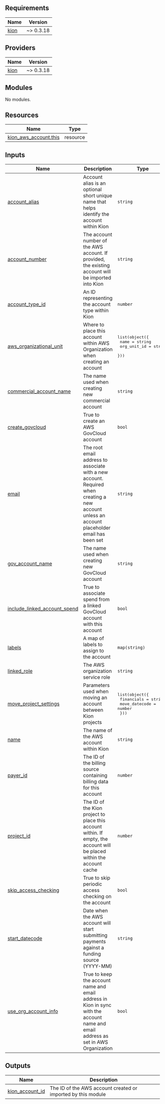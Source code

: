 <!-- BEGIN_TF_DOCS -->
## Requirements

| Name | Version |
|------|---------|
| <a name="requirement_kion"></a> [kion](#requirement\_kion) | ~> 0.3.18 |

## Providers

| Name | Version |
|------|---------|
| <a name="provider_kion"></a> [kion](#provider\_kion) | ~> 0.3.18 |

## Modules

No modules.

## Resources

| Name | Type |
|------|------|
| [kion_aws_account.this](https://registry.terraform.io/providers/kionsoftware/kion/latest/docs/resources/aws_account) | resource |

## Inputs

| Name | Description | Type | Default | Required |
|------|-------------|------|---------|:--------:|
| <a name="input_account_alias"></a> [account\_alias](#input\_account\_alias) | Account alias is an optional short unique name that helps identify the account within Kion | `string` | `null` | no |
| <a name="input_account_number"></a> [account\_number](#input\_account\_number) | The account number of the AWS account. If provided, the existing account will be imported into Kion | `string` | `null` | no |
| <a name="input_account_type_id"></a> [account\_type\_id](#input\_account\_type\_id) | An ID representing the account type within Kion | `number` | `null` | no |
| <a name="input_aws_organizational_unit"></a> [aws\_organizational\_unit](#input\_aws\_organizational\_unit) | Where to place this account within AWS Organization when creating an account | <pre>list(object({<br>    name        = string<br>    org_unit_id = string<br>  }))</pre> | `[]` | no |
| <a name="input_commercial_account_name"></a> [commercial\_account\_name](#input\_commercial\_account\_name) | The name used when creating new commercial account | `string` | n/a | yes |
| <a name="input_create_govcloud"></a> [create\_govcloud](#input\_create\_govcloud) | True to create an AWS GovCloud account | `bool` | `false` | no |
| <a name="input_email"></a> [email](#input\_email) | The root email address to associate with a new account. Required when creating a new account unless an account placeholder email has been set | `string` | `null` | no |
| <a name="input_gov_account_name"></a> [gov\_account\_name](#input\_gov\_account\_name) | The name used when creating new GovCloud account | `string` | `null` | no |
| <a name="input_include_linked_account_spend"></a> [include\_linked\_account\_spend](#input\_include\_linked\_account\_spend) | True to associate spend from a linked GovCloud account with this account | `bool` | `false` | no |
| <a name="input_labels"></a> [labels](#input\_labels) | A map of labels to assign to the account | `map(string)` | `{}` | no |
| <a name="input_linked_role"></a> [linked\_role](#input\_linked\_role) | The AWS organization service role | `string` | `null` | no |
| <a name="input_move_project_settings"></a> [move\_project\_settings](#input\_move\_project\_settings) | Parameters used when moving an account between Kion projects | <pre>list(object({<br>    financials    = string<br>    move_datecode = number<br>  }))</pre> | `[]` | no |
| <a name="input_name"></a> [name](#input\_name) | The name of the AWS account within Kion | `string` | n/a | yes |
| <a name="input_payer_id"></a> [payer\_id](#input\_payer\_id) | The ID of the billing source containing billing data for this account | `number` | n/a | yes |
| <a name="input_project_id"></a> [project\_id](#input\_project\_id) | The ID of the Kion project to place this account within. If empty, the account will be placed within the account cache | `number` | `null` | no |
| <a name="input_skip_access_checking"></a> [skip\_access\_checking](#input\_skip\_access\_checking) | True to skip periodic access checking on the account | `bool` | `false` | no |
| <a name="input_start_datecode"></a> [start\_datecode](#input\_start\_datecode) | Date when the AWS account will start submitting payments against a funding source (YYYY-MM) | `string` | `null` | no |
| <a name="input_use_org_account_info"></a> [use\_org\_account\_info](#input\_use\_org\_account\_info) | True to keep the account name and email address in Kion in sync with the account name and email address as set in AWS Organization | `bool` | `false` | no |

## Outputs

| Name | Description |
|------|-------------|
| <a name="output_kion_account_id"></a> [kion\_account\_id](#output\_kion\_account\_id) | The ID of the AWS account created or imported by this module |
<!-- END_TF_DOCS -->